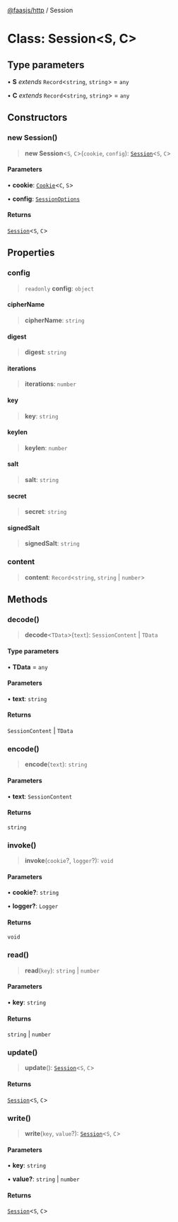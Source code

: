 [@faasjs/http](../README.md) / Session

# Class: Session\<S, C\>

## Type parameters

• **S** *extends* `Record`\<`string`, `string`\> = `any`

• **C** *extends* `Record`\<`string`, `string`\> = `any`

## Constructors

### new Session()

> **new Session**\<`S`, `C`\>(`cookie`, `config`): [`Session`](Session.md)\<`S`, `C`\>

#### Parameters

• **cookie**: [`Cookie`](Cookie.md)\<`C`, `S`\>

• **config**: [`SessionOptions`](../type-aliases/SessionOptions.md)

#### Returns

[`Session`](Session.md)\<`S`, `C`\>

## Properties

### config

> `readonly` **config**: `object`

#### cipherName

> **cipherName**: `string`

#### digest

> **digest**: `string`

#### iterations

> **iterations**: `number`

#### key

> **key**: `string`

#### keylen

> **keylen**: `number`

#### salt

> **salt**: `string`

#### secret

> **secret**: `string`

#### signedSalt

> **signedSalt**: `string`

### content

> **content**: `Record`\<`string`, `string` \| `number`\>

## Methods

### decode()

> **decode**\<`TData`\>(`text`): `SessionContent` \| `TData`

#### Type parameters

• **TData** = `any`

#### Parameters

• **text**: `string`

#### Returns

`SessionContent` \| `TData`

### encode()

> **encode**(`text`): `string`

#### Parameters

• **text**: `SessionContent`

#### Returns

`string`

### invoke()

> **invoke**(`cookie`?, `logger`?): `void`

#### Parameters

• **cookie?**: `string`

• **logger?**: `Logger`

#### Returns

`void`

### read()

> **read**(`key`): `string` \| `number`

#### Parameters

• **key**: `string`

#### Returns

`string` \| `number`

### update()

> **update**(): [`Session`](Session.md)\<`S`, `C`\>

#### Returns

[`Session`](Session.md)\<`S`, `C`\>

### write()

> **write**(`key`, `value`?): [`Session`](Session.md)\<`S`, `C`\>

#### Parameters

• **key**: `string`

• **value?**: `string` \| `number`

#### Returns

[`Session`](Session.md)\<`S`, `C`\>
